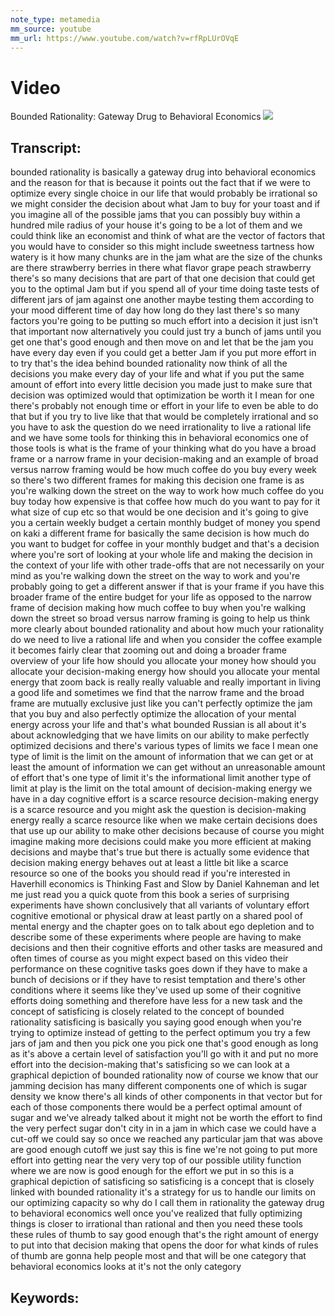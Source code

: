 ```yaml
---
note_type: metamedia
mm_source: youtube
mm_url: https://www.youtube.com/watch?v=rfRpLUrOVqE
---
```


# Video
Bounded Rationality: Gateway Drug to Behavioral Economics
![](https://www.youtube.com/watch?v=rfRpLUrOVqE)

## Transcript:
bounded rationality is basically a
gateway drug into behavioral economics
and the reason for that is because it
points out the fact that if we were to
optimize every single choice in our life
that would probably be irrational so we
might consider the decision about what
Jam to buy for your toast and if you
imagine all of the possible jams that
you can possibly buy within a hundred
mile radius of your house it's going to
be a lot of them and we could think like
an economist and think of what are the
vector of factors that you would have to
consider so this might include sweetness
tartness how watery is it how many
chunks are in the jam what are the size
of the chunks are there strawberry
berries in there
what flavor grape peach strawberry
there's so many decisions that are part
of that one decision that could get you
to the optimal Jam but if you spend all
of your time doing taste tests of
different jars of jam against one
another maybe testing them according to
your mood different time of day how long
do they last there's so many factors
you're going to be putting so much
effort into a decision it just isn't
that important now alternatively you
could just try a bunch of jams until you
get one that's good enough and then move
on and let that be the jam you have
every day even if you could get a better
Jam if you put more effort in to try
that's the idea behind bounded
rationality now think of all the
decisions you make every day of your
life and what if you put the same amount
of effort into every little decision you
made just to make sure that decision was
optimized would that optimization be
worth it I mean for one there's probably
not enough time or effort in your life
to even be able to do that but if you
try to live like that that would be
completely irrational and so you have to
ask the question do we need
irrationality to live a rational life
and we have some tools for thinking
this in behavioral economics one of
those tools is what is the frame of your
thinking what do you have a broad frame
or a narrow frame in your
decision-making and an example of broad
versus narrow framing would be how much
coffee do you buy every week so there's
two different frames for making this
decision one frame is as you're walking
down the street on the way to work how
much coffee do you buy today how
expensive is that coffee how much do you
want to pay for it what size of cup etc
so that would be one decision and it's
going to give you a certain weekly
budget a certain monthly budget of money
you spend on kaki a different frame for
basically the same decision is how much
do you want to budget for coffee in your
monthly budget and that's a decision
where you're sort of looking at your
whole life and making the decision in
the context of your life with other
trade-offs that are not necessarily on
your mind as you're walking down the
street on the way to work and you're
probably going to get a different answer
if that is your frame if you have this
broader frame of the entire budget for
your life as opposed to the narrow frame
of decision making how much coffee to
buy when you're walking down the street
so broad versus narrow framing is going
to help us think more clearly about
bounded rationality and about how much
your rationality do we need to live a
rational life and when you consider the
coffee example it becomes fairly clear
that zooming out and doing a broader
frame overview of your life how should
you allocate your money how should you
allocate your decision-making energy how
should you allocate your mental energy
that zoom back is really really valuable
and really important in living a good
life and sometimes we find that the
narrow frame and the broad frame are
mutually exclusive just like you can't
perfectly optimize the jam that you buy
and also perfectly optimize the
allocation of your mental energy across
your life and that's what bounded
Russian
is all about it's about acknowledging
that we have limits on our ability to
make perfectly optimized decisions and
there's various types of limits we face
I mean one type of limit is the limit on
the amount of information that we can
get or at least the amount of
information we can get without an
unreasonable amount of effort that's one
type of limit it's the informational
limit another type of limit at play is
the limit on the total amount of
decision-making energy we have in a day
cognitive effort is a scarce resource
decision-making energy is a scarce
resource and you might ask the question
is decision-making energy really a
scarce resource like when we make
certain decisions does that use up our
ability to make other decisions because
of course you might imagine making more
decisions could make you more efficient
at making decisions and maybe that's
true but there is actually some evidence
that decision making energy behaves out
at least a little bit like a scarce
resource so one of the books you should
read if you're interested in Haverhill
economics is Thinking Fast and Slow by
Daniel Kahneman and let me just read you
a quick quote from this book a series of
surprising experiments have shown
conclusively that all variants of
voluntary effort cognitive emotional or
physical draw at least partly on a
shared pool of mental energy and the
chapter goes on to talk about ego
depletion and to describe some of these
experiments where people are having to
make decisions and then their cognitive
efforts and other tasks are measured and
often times of course as you might
expect based on this video their
performance on these cognitive tasks
goes down if they have to make a bunch
of decisions or if they have to resist
temptation and there's other conditions
where it seems like they've used up some
of their cognitive efforts doing
something and therefore have less for a
new task and the concept of satisficing
is closely related to the concept of
bounded rationality satisficing is
basically you saying good enough when
you're trying to optimize instead of
getting to the
perfect optimum you try a few jars of
jam and then you pick one you pick one
that's good enough as long as it's above
a certain level of satisfaction
you'll go with it and put no more effort
into the decision-making that's
satisficing so we can look at a
graphical depiction of bounded
rationality
now of course we know that our jamming
decision has many different components
one of which is sugar density we know
there's all kinds of other components in
that vector but for each of those
components there would be a perfect
optimal amount of sugar and we've
already talked about it might not be
worth the effort to find the very
perfect sugar don't city in in a jam in
which case we could have a cut-off we
could say so once we reached any
particular jam that was above are good
enough cutoff we just say this is fine
we're not going to put more effort into
getting near the very very top of our
possible utility function where we are
now is good enough for the effort we put
in so this is a graphical depiction of
satisficing so satisficing is a concept
that is closely linked with bounded
rationality it's a strategy for us to
handle our limits on our optimizing
capacity so why do I call them in
rationality the gateway drug to
behavioral economics well once you've
realized that fully optimizing things is
closer to irrational than rational and
then you need these tools these rules of
thumb to say good enough that's the
right amount of energy to put into that
decision making that opens the door for
what kinds of rules of thumb are gonna
help people most and that will be one
category that behavioral economics looks
at it's not the only category


## Keywords:
